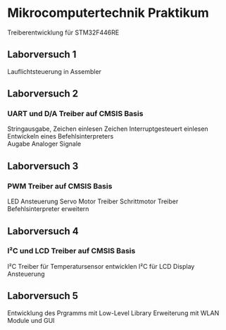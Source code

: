 # Mikrocomputertechnik Praktikum
Treiberentwicklung für STM32F446RE
## Laborversuch 1
Lauflichtsteuerung  in Assembler
## Laborversuch 2
### UART und D/A Treiber auf CMSIS Basis 
Stringausgabe, Zeichen einlesen
Zeichen Interruptgesteuert einlesen
Entwickeln eines Befehlsinterpreters  
Augabe Analoger Signale

## Laborversuch 3
### PWM Treiber auf CMSIS Basis 
LED Ansteuerung
Servo Motor Treiber
Schrittmotor Treiber 
Befehlsinterpreter erweitern

## Laborversuch 4
### I²C und LCD Treiber auf CMSIS Basis
I²C Treiber für Temperatursensor entwicklen
I²C für LCD Display Ansteuerung

## Laborversuch 5
Entwicklung des Prgramms mit Low-Level Library
Erweiterung mit WLAN Module und GUI 
